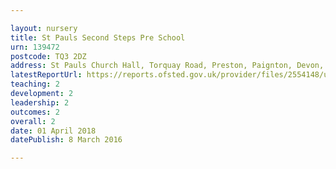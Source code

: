 ```yaml
---

layout: nursery
title: St Pauls Second Steps Pre School
urn: 139472
postcode: TQ3 2DZ
address: St Pauls Church Hall, Torquay Road, Preston, Paignton, Devon, TQ3 2DZ
latestReportUrl: https://reports.ofsted.gov.uk/provider/files/2554148/urn/139472.pdf
teaching: 2
development: 2
leadership: 2
outcomes: 2
overall: 2
date: 01 April 2018 
datePublish: 8 March 2016

---
```

